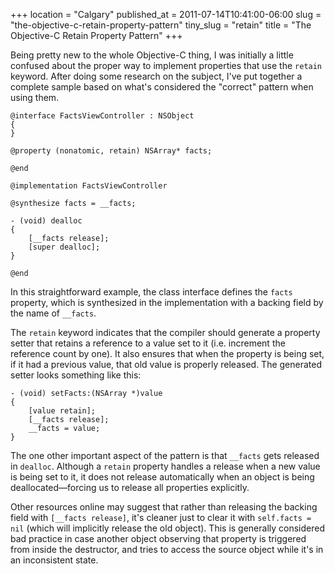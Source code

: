 +++
location = "Calgary"
published_at = 2011-07-14T10:41:00-06:00
slug = "the-objective-c-retain-property-pattern"
tiny_slug = "retain"
title = "The Objective-C Retain Property Pattern"
+++

Being pretty new to the whole Objective-C thing, I was initially a little confused about the proper way to implement properties that use the `retain` keyword. After doing some research on the subject, I've put together a complete sample based on what's considered the "correct" pattern when using them.

``` objc
@interface FactsViewController : NSObject
{
}

@property (nonatomic, retain) NSArray* facts;

@end

@implementation FactsViewController

@synthesize facts = __facts;

- (void) dealloc
{
    [__facts release];
    [super dealloc];
}

@end
```

In this straightforward example, the class interface defines the `facts` property, which is synthesized in the implementation with a backing field by the name of `__facts`.

The `retain` keyword indicates that the compiler should generate a property setter that retains a reference to a value set to it (i.e. increment the reference count by one). It also ensures that when the property is being set, if it had a previous value, that old value is properly released. The generated setter looks something like this:

``` objc
- (void) setFacts:(NSArray *)value
{
    [value retain];
    [__facts release];
    __facts = value;
}
```

The one other important aspect of the pattern is that `__facts` gets released in `dealloc`. Although a `retain` property handles a release when a new value is being set to it, it does not release automatically when an object is being deallocated&mdash;forcing us to release all properties explicitly.

Other resources online may suggest that rather than releasing the backing field with `[__facts release]`, it's cleaner just to clear it with `self.facts = nil` (which will implicitly release the old object). This is generally considered bad practice in case another object observing that property is triggered from inside the destructor, and tries to access the source object while it's in an inconsistent state.
